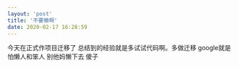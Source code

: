 ```yaml
---
layout: 'post'
title: '不要懒啊'
date: 2020-02-17 16:28:59
---
```


今天在正式作项目迁移了
总结到的经验就是多试试代码啊。多做迁移
google就是怕懒人和笨人
别他妈懒下去
傻子
